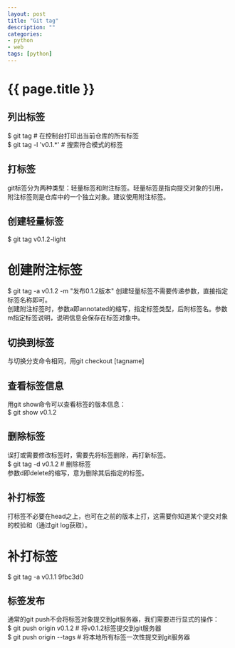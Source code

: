 ```yaml
---
layout: post
title: "Git tag"
description: ""
categories: 
- python
- web
tags: [python]
---
```

{{ page.title }}
================

## 列出标签   
$ git tag # 在控制台打印出当前仓库的所有标签    
$ git tag -l 'v0.1.*' # 搜索符合模式的标签 

## 打标签   
git标签分为两种类型：轻量标签和附注标签。轻量标签是指向提交对象的引用，附注标签则是仓库中的一个独立对象。建议使用附注标签。        
## 创建轻量标签   
$ git tag v0.1.2-light  
# 创建附注标签    
$ git tag -a v0.1.2 -m "发布0.1.2版本"
创建轻量标签不需要传递参数，直接指定标签名称即可。   
创建附注标签时，参数a即annotated的缩写，指定标签类型，后附标签名。参数m指定标签说明，说明信息会保存在标签对象中。

## 切换到标签   
与切换分支命令相同，用git checkout [tagname]

## 查看标签信息   
用git show命令可以查看标签的版本信息：   
$ git show v0.1.2 

## 删除标签   
误打或需要修改标签时，需要先将标签删除，再打新标签。   
$ git tag -d v0.1.2 # 删除标签   
参数d即delete的缩写，意为删除其后指定的标签。   

## 补打标签   
打标签不必要在head之上，也可在之前的版本上打，这需要你知道某个提交对象的校验和（通过git log获取）。   
# 补打标签   
$ git tag -a v0.1.1 9fbc3d0 

## 标签发布   
通常的git push不会将标签对象提交到git服务器，我们需要进行显式的操作：   
$ git push origin v0.1.2 # 将v0.1.2标签提交到git服务器    
$ git push origin --tags # 将本地所有标签一次性提交到git服务器   
